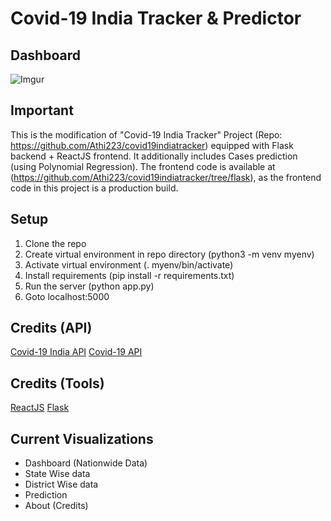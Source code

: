 # Covid-19 India Tracker & Predictor

## Dashboard

![Imgur](https://i.imgur.com/tu7uiKN.png)

## Important

This is the modification of "Covid-19 India Tracker" Project (Repo: https://github.com/Athi223/covid19indiatracker) equipped with Flask backend + ReactJS frontend. It additionally includes Cases prediction (using Polynomial Regression). The frontend code is available at (https://github.com/Athi223/covid19indiatracker/tree/flask), as the frontend code in this project is a production build.

## Setup
1. Clone the repo
2. Create virtual environment in repo directory (python3 -m venv myenv)
3. Activate virtual environment (. myenv/bin/activate)
4. Install requirements (pip install -r requirements.txt)
5. Run the server (python app.py)
6. Goto localhost:5000

## Credits (API)

<a href="https://api.covid19india.org/">Covid-19 India API</a>
<a href="https://covid19api.com">Covid-19 API</a>

## Credits (Tools)

<a href="https://reactjs.org/">ReactJS</a>
<a href="https://flask.palletsprojects.com">Flask</a>

## Current Visualizations

<ul>
    <li>Dashboard (Nationwide Data)</li>
    <li>State Wise data</li>
    <li>District Wise data</li>
    <li>Prediction</li>
    <li>About (Credits)</li>
</ul>

